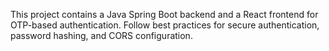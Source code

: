 <!-- Use this file to provide workspace-specific custom instructions to Copilot. For more details, visit https://code.visualstudio.com/docs/copilot/copilot-customization#_use-a-githubcopilotinstructionsmd-file -->

This project contains a Java Spring Boot backend and a React frontend for OTP-based authentication. Follow best practices for secure authentication, password hashing, and CORS configuration.
